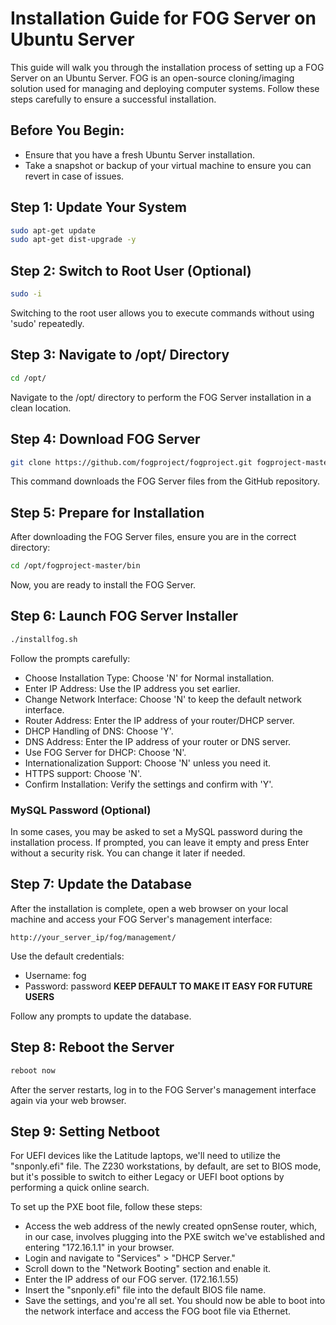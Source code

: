 # Installation Guide for FOG Server on Ubuntu Server

This guide will walk you through the installation process of setting up a FOG Server on an Ubuntu Server. FOG is an open-source cloning/imaging solution used for managing and deploying computer systems. Follow these steps carefully to ensure a successful installation.

## Before You Begin:

- Ensure that you have a fresh Ubuntu Server installation.
- Take a snapshot or backup of your virtual machine to ensure you can revert in case of issues.

## Step 1: Update Your System

```bash
sudo apt-get update
sudo apt-get dist-upgrade -y
```

## Step 2: Switch to Root User (Optional)

```bash
sudo -i
```

Switching to the root user allows you to execute commands without using 'sudo' repeatedly.

## Step 3: Navigate to /opt/ Directory

```bash
cd /opt/
```

Navigate to the /opt/ directory to perform the FOG Server installation in a clean location.

## Step 4: Download FOG Server

```bash
git clone https://github.com/fogproject/fogproject.git fogproject-master
```

This command downloads the FOG Server files from the GitHub repository.

## Step 5: Prepare for Installation

After downloading the FOG Server files, ensure you are in the correct directory:

```bash
cd /opt/fogproject-master/bin
```

Now, you are ready to install the FOG Server.

## Step 6: Launch FOG Server Installer

```bash
./installfog.sh
```

Follow the prompts carefully:

- Choose Installation Type: Choose 'N' for Normal installation.
- Enter IP Address: Use the IP address you set earlier.
- Change Network Interface: Choose 'N' to keep the default network interface.
- Router Address: Enter the IP address of your router/DHCP server.
- DHCP Handling of DNS: Choose 'Y'.
- DNS Address: Enter the IP address of your router or DNS server.
- Use FOG Server for DHCP: Choose 'N'.
- Internationalization Support: Choose 'N' unless you need it.
- HTTPS support: Choose 'N'.
- Confirm Installation: Verify the settings and confirm with 'Y'.

### MySQL Password (Optional)

In some cases, you may be asked to set a MySQL password during the installation process. If prompted, you can leave it empty and press Enter without a security risk. You can change it later if needed.

## Step 7: Update the Database

After the installation is complete, open a web browser on your local machine and access your FOG Server's management interface:

```
http://your_server_ip/fog/management/
```

Use the default credentials:

- Username: fog
- Password: password
  **KEEP DEFAULT TO MAKE IT EASY FOR FUTURE USERS**

Follow any prompts to update the database.

## Step 8: Reboot the Server

```bash
reboot now
```

After the server restarts, log in to the FOG Server's management interface again via your web browser.

## Step 9: Setting Netboot

For UEFI devices like the Latitude laptops, we'll need to utilize the "snponly.efi" file. The Z230 workstations, by default, are set to BIOS mode, but it's possible to switch to either Legacy or UEFI boot options by performing a quick online search.

To set up the PXE boot file, follow these steps:

- Access the web address of the newly created opnSense router, which, in our case, involves plugging into the PXE switch we've established and entering "172.16.1.1" in your browser.
- Login and navigate to "Services" > "DHCP Server."
- Scroll down to the "Network Booting" section and enable it.
- Enter the IP address of our FOG server. (172.16.1.55)
- Insert the "snponly.efi" file into the default BIOS file name.
- Save the settings, and you're all set. You should now be able to boot into the network interface and access the FOG boot file via Ethernet.
